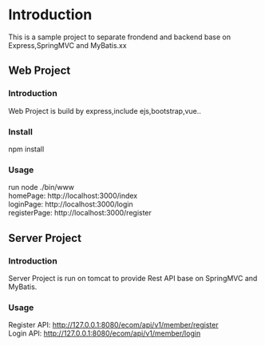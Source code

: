 # Introduction

This is a sample project to separate frondend and backend base on Express,SpringMVC and MyBatis.xx

## Web Project
### Introduction
Web Project is build by express,include ejs,bootstrap,vue..
### Install
npm install
### Usage
run node ./bin/www<br/>
homePage: http://localhost:3000/index<br/>
loginPage: http://localhost:3000/login<br/>
registerPage: http://localhost:3000/register<br/>

## Server Project
### Introduction
Server Project is run on tomcat to provide Rest API base on SpringMVC and MyBatis.
### Usage
Register API: http://127.0.0.1:8080/ecom/api/v1/member/register<br/>
Login API: http://127.0.0.1:8080/ecom/api/v1/member/login<br/>

